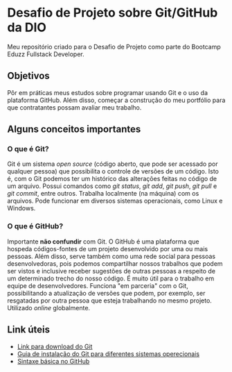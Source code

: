 # Desafio de Projeto sobre Git/GitHub da DIO
Meu repositório criado para o Desafio de Projeto como parte do Bootcamp Eduzz Fullstack Developer.


## Objetivos
Pôr em práticas meus estudos sobre programar usando Git e o uso da plataforma GitHub. Além disso, começar a construção do meu portfólio para que contratantes possam avaliar meu trabalho.

## Alguns conceitos importantes

### O que é Git?
Git é um sistema *open source* (código aberto, que pode ser acessado por qualquer pessoa) que possibilita o controle de versões de um código. Isto é, com o Git podemos ter um histórico das alterações feitas no código de um arquivo. Possui comandos como *git status*, *git add*, *git push*, *git pull* e *git commit*, entre outros. Trabalha localmente (na máquina) com os arquivos. Pode funcionar em diversos sistemas operacionais, como Linux e Windows.

### O que é GitHub?
Importante **não confundir** com Git. O GitHub é uma plataforma que hospeda códigos-fontes de um projeto desenvolvido por uma ou mais pessoas. Além disso, serve também como uma rede social para pessoas desenvolvedoras, pois podemos compartilhar nossos trabalhos que podem ser vistos e inclusive receber sugestões de outras pessoas a respeito de um determinado trecho do nosso código. É muito útil para o trabalho em equipe de desenvolvedores. Funciona "em parceria" com o Git, possibilitando a atualização de versões que podem, por exemplo, ser resgatadas por outra pessoa que esteja trabalhando no mesmo projeto. Utilizado *online* globalmente.

## Link úteis
- [Link para download do Git](https://git-scm.com/downloads)
- [Guia de instalação do Git para diferentes sistemas operecionais](https://github.com/git-guides/install-git)
- [Sintaxe básica no GitHub](https://docs.github.com/pt/github/writing-on-github/getting-started-with-writing-and-formatting-on-github/basic-writing-and-formatting-syntax)
